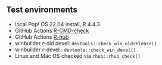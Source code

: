 ## Test environments
* local Pop! OS 22.04 install, R 4.4.3
* GitHub Actions [R-CMD-check](https://github.com/jessecambon/tidygeocoder/blob/main/.github/workflows/check-standard.yaml)
* GitHub Actions [R-hub](https://github.com/jessecambon/tidygeocoder/blob/main/.github/workflows/rhub.yaml)
* winbuilder r-old devel: `devtools::check_win_oldrelease()`
* winbuilder r-devel : `devtools::check_win_devel()`
* Linux and Mac OS checked via `rhub::rhub_check()`